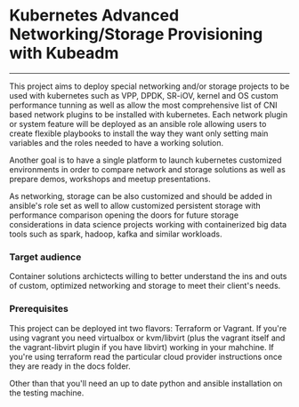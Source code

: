 # Kubernetes Advanced Networking/Storage Provisioning with Kubeadm
---
This project aims to deploy special networking and/or storage projects to be used with kubernetes such as VPP, DPDK, SR-iOV, kernel and OS custom performance tunning as well as allow the most comprehensive list of CNI based network plugins to be installed with kubernetes. Each network plugin or system feature will be deployed as an ansible role allowing users to create flexible playbooks to install the way they want only setting main variables and the roles needed to have a working solution.

Another goal is to have a single platform to launch kubernetes customized environments in order to compare network and storage solutions as well as prepare demos, workshops and  meetup presentations.

As networking, storage can be also customized and should be added in ansible's role set as well to allow customized persistent storage with performance comparison opening the doors for future storage considerations in data science projects working with containerized big data tools such as spark, hadoop, kafka and similar workloads.

### Target audience 
Container solutions archictects willing to better understand the ins and outs of custom, optimized networking and storage to meet their client's needs.

### Prerequisites
This project can be deployed int two flavors: Terraform or Vagrant. If you're using vagrant you need virtualbox or kvm/libvirt (plus the vagrant itself and the vagrant-libvirt plugin if you have libvirt) working in your mahchine. If you're using terraform read the particular cloud provider instructions once they are ready in the docs folder.

Other than that you'll need an up to date python and ansible installation on the testing machine.
